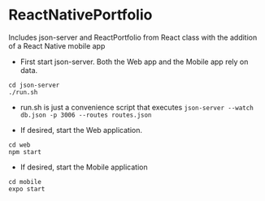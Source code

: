 # ReactNativePortfolio
Includes json-server and ReactPortfolio from React class with the addition of a React Native mobile app

- First start json-server.  Both the Web app and the Mobile app rely on data.
```
cd json-server
./run.sh
```
  - run.sh is just a convenience script that executes `json-server --watch db.json -p 3006 --routes routes.json`

- If desired, start the Web application.
```
cd web
npm start
```

- If desired, start the Mobile application
```
cd mobile
expo start
```
